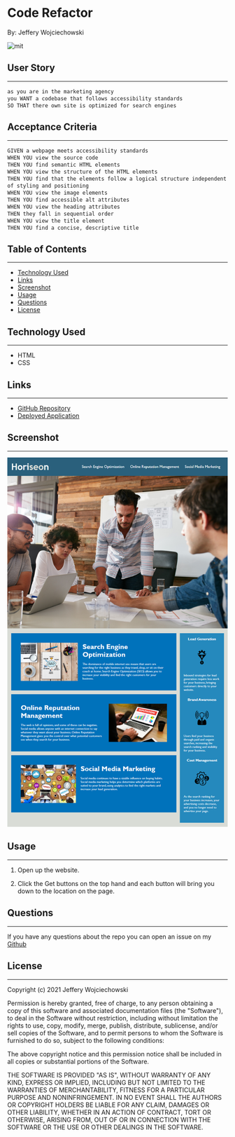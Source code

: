 # Code Refactor
By: Jeffery Wojciechowski

![mit](https://img.shields.io/badge/license-MIT-brightgreen)


## User Story
___
```
as you are in the marketing agency
you WANT a codebase that follows accessibility standards
SO THAT there own site is optimized for search engines
```


## Acceptance Criteria
___

```
GIVEN a webpage meets accessibility standards
WHEN YOU view the source code
THEN YOU find semantic HTML elements
WHEN YOU view the structure of the HTML elements
THEN YOU find that the elements follow a logical structure independent of styling and positioning
WHEN YOU view the image elements
THEN YOU find accessible alt attributes
WHEN YOU view the heading attributes
THEN they fall in sequential order
WHEN YOU view the title element
THEN YOU find a concise, descriptive title
```

## Table of Contents
---

* [Technology Used](#technology-used)
* [Links](#links)
* [Screenshot](#screenshot)
* [Usage](#usage)
* [Questions](#questions)
* [License](#License)

## Technology Used
___

* HTML
* CSS


## Links
___
- [GitHub Repository](https://github.com/Jefferywojo98)
- [Deployed Application](https://jefferywojo98.github.io/Code-Refactor/)

## Screenshot
___
![screenshot](asset\horiseon.png)
## Usage
___

1. Open up the website.

2. Click the Get buttons on the top hand and each button will bring you down to the location on the page.

## Questions
___

If you have any questions about the repo you can open an issue on my [Github](https://github.com/Jefferywojo98)

## License
___

Copyright (c) 2021 Jeffery Wojciechowski

Permission is hereby granted, free of charge, to any person obtaining a copy
of this software and associated documentation files (the "Software"), to deal
in the Software without restriction, including without limitation the rights
to use, copy, modify, merge, publish, distribute, sublicense, and/or sell
copies of the Software, and to permit persons to whom the Software is
furnished to do so, subject to the following conditions:

The above copyright notice and this permission notice shall be included in all
copies or substantial portions of the Software.

THE SOFTWARE IS PROVIDED "AS IS", WITHOUT WARRANTY OF ANY KIND, EXPRESS OR
IMPLIED, INCLUDING BUT NOT LIMITED TO THE WARRANTIES OF MERCHANTABILITY,
FITNESS FOR A PARTICULAR PURPOSE AND NONINFRINGEMENT. IN NO EVENT SHALL THE
AUTHORS OR COPYRIGHT HOLDERS BE LIABLE FOR ANY CLAIM, DAMAGES OR OTHER
LIABILITY, WHETHER IN AN ACTION OF CONTRACT, TORT OR OTHERWISE, ARISING FROM,
OUT OF OR IN CONNECTION WITH THE SOFTWARE OR THE USE OR OTHER DEALINGS IN THE
SOFTWARE.
